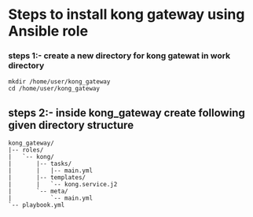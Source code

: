 # Steps to install kong gateway using Ansible role

### steps 1:- create a new directory for kong gatewat in work directory 
```
mkdir /home/user/kong_gateway
cd /home/user/kong_gateway
```

## steps 2:- inside kong_gateway create following given directory structure 
```
kong_gateway/
|-- roles/
|   `-- kong/
|       |-- tasks/
|       |   |-- main.yml
|       |-- templates/
|       |   `-- kong.service.j2
|       `-- meta/
|           `-- main.yml
`-- playbook.yml

```
